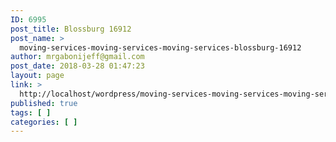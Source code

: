 ```yaml
---
ID: 6995
post_title: Blossburg 16912
post_name: >
  moving-services-moving-services-moving-services-blossburg-16912
author: mrgabonijeff@gmail.com
post_date: 2018-03-28 01:47:23
layout: page
link: >
  http://localhost/wordpress/moving-services-moving-services-moving-services-blossburg-16912/
published: true
tags: [ ]
categories: [ ]
---
```

